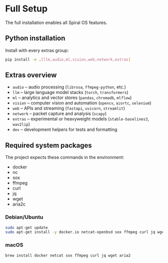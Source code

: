 # Full Setup

The full installation enables all Spiral OS features.

## Python installation

Install with every extras group:

```bash
pip install -e .[llm,audio,ml,vision,web,network,extras]
```

## Extras overview

- `audio` – audio processing (`librosa`, `ffmpeg-python`, etc.)
- `llm` – large language model stacks (`torch`, `transformers`)
- `ml` – analytics and vector stores (`pandas`, `chromadb`, `mlflow`)
- `vision` – computer vision and automation (`opencv`, `aiortc`, `selenium`)
- `web` – APIs and streaming (`fastapi`, `uvicorn`, `streamlit`)
- `network` – packet capture and analysis (`scapy`)
- `extras` – experimental or heavyweight models (`stable-baselines3`, `wav2lip`)
- `dev` – development helpers for tests and formatting

## Required system packages

The project expects these commands in the environment:

- docker
- nc
- sox
- ffmpeg
- curl
- jq
- wget
- aria2c

### Debian/Ubuntu

```bash
sudo apt-get update
sudo apt-get install -y docker.io netcat-openbsd sox ffmpeg curl jq wget aria2
```

### macOS

```bash
brew install docker netcat sox ffmpeg curl jq wget aria2
```
